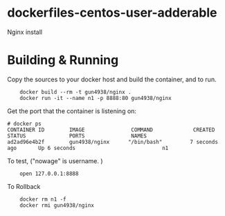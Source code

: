 # dockerfiles-centos-user-adderable
Nginx install

# Building & Running

Copy the sources to your docker host and build the container, and to run.
```
	docker build --rm -t gun4938/nginx .
	docker run -it --name n1 -p 8888:80 gun4938/nginx
```
Get the port that the container is listening on:

```
# docker ps
CONTAINER ID        IMAGE               COMMAND             CREATED             STATUS              PORTS               NAMES
ad2ad96e4b2f        gun4938/nginx      "/bin/bash"         7 seconds ago       Up 6 seconds                            n1
```

To test, ("nowage" is username. )
```
	open 127.0.0.1:8888
```
To Rollback
```
    docker rm n1 -f
    docker rmi gun4938/nginx
```
